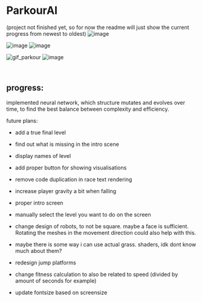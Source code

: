 ﻿# ParkourAI
(project not finished yet, so for now the readme will just show the current progress from newest to oldest)
![image](https://github.com/user-attachments/assets/d5050467-a790-4927-aaaa-63aaabd5bdae)

![image](https://github.com/user-attachments/assets/e297d31b-c543-4197-9b88-6e3b8b2fd2e9)
![image](https://github.com/user-attachments/assets/2bd18bb6-e5a6-487f-8ab6-49eca426501d)

![gif_parkour](https://github.com/user-attachments/assets/f8fd1075-7acd-413f-8540-fc97ffe4ca21)
![image](https://github.com/user-attachments/assets/7eb102e4-6463-4160-9ab2-1d88e1fd6c4d)

<br>

## progress:
implemented neural network, which structure mutates and evolves over time,
to find the best balance between complexity and efficiency.




future plans:

- add a true final level
- find out what is missing in the intro scene
- display names of level
- add proper button for showing visualisations
- remove code duplication in race text rendering
- increase player gravity a bit when falling 
- proper intro screen
- manually select the level you want to do on the screen
- change design of robots, to not be square. maybe a face is sufficient. Rotating the meshes in the movement direction could also help with this.

- maybe there is some way i can use actual grass. shaders, idk dont know much about them?
- redesign jump platforms
- change fitness calculation to also be related to speed (divided by amount of seconds for example)
- update fontsize based on screensize

